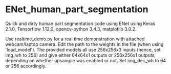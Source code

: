 # ENet_human_part_segmentation
Quick and dirty human part segmentation code using ENet using Keras 2.1.0, Tensorflow 1.12.0, opencv-python 3.4.3, matplotlib 3.0.2.


Use realtime_demo.py for a real time demonstration with attached webcam/laptop camera. Edit the path to the weights in the file (when using 'load_model'). The provided models all use 256x256x3 inputs (hence, set img_wh to 256) and give either 64x64x1 outputs or 256x256x1 outputs, depending on whether upsample was enabled or not. Set img_dec_wh to 64 or 256 accordingly. 
